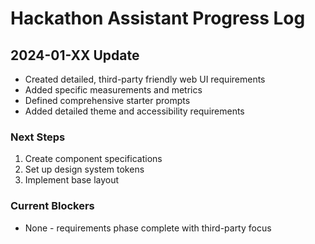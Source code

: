 # Hackathon Assistant Progress Log

## 2024-01-XX Update
- Created detailed, third-party friendly web UI requirements
- Added specific measurements and metrics
- Defined comprehensive starter prompts
- Added detailed theme and accessibility requirements

### Next Steps
1. Create component specifications
2. Set up design system tokens
3. Implement base layout

### Current Blockers
- None - requirements phase complete with third-party focus
